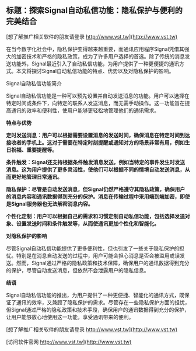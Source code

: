## **标题：探索Signal自动私信功能：隐私保护与便利的完美结合**

[想了解推广相关软件的朋友请登录 http://www.vst.tw](http://www.vst.tw)

在当今数字化社会中，隐私保护变得越来越重要，而通讯应用程序Signal凭借其强大的加密技术和严格的隐私政策，成为了许多用户选择的首选。除了传统的消息发送功能外，Signal最近引入了自动私信功能，为用户提供了一种更便捷的通讯方式。本文将探讨Signal自动私信功能的特点、优势以及对隐私保护的影响。

Signal自动私信功能简介

Signal自动私信功能是一种可以预先设置并自动发送消息的功能。用户可以选择在特定时间或条件下，向特定的联系人发送消息，而无需手动操作。这一功能旨在提高通讯的效率和便利性，使用户能够更轻松地管理他们的通讯需求。

**特点与优势**

**定时发送消息：用户可以根据需要设置消息的发送时间，确保消息在特定时间到达接收者的手机上。这对于需要在特定时刻提醒或通知对方的场景非常有用，例如生日祝福、重要提醒等。**

**条件触发：Signal还支持根据条件触发消息发送，例如当特定的事件发生时发送消息。这为用户提供了更多灵活性，使他们可以根据不同的情境自动发送消息，从而更好地管理日常通讯。**

**隐私保护：尽管是自动发送消息，但Signal仍然严格遵守其隐私政策，确保用户的消息内容和通讯数据得到充分的保护。消息在传输过程中采用端到端加密，即使是Signal服务器也无法解密消息内容。**

**个性化定制：用户可以根据自己的需求和习惯定制自动私信功能，包括选择发送对象、设置发送时间和条件触发等，从而使通讯更加个性化和智能化。**

**对隐私保护的影响**

尽管Signal自动私信功能提供了更多便利性，但也引发了一些关于隐私保护的担忧。特别是在消息自动发送的过程中，用户可能会担心消息是否会被滥用或误发送。然而，Signal通过严格的隐私政策和技术保障，确保用户的通讯数据得到充分的保护，尽管自动发送消息，但依然不会泄露用户的隐私信息。

**结语**

Signal自动私信功能的推出，为用户提供了一种更便捷、智能化的通讯方式，既保证了通讯的效率，又兼顾了隐私保护的需求。尽管存在一些隐私保护方面的担忧，但Signal通过严格的隐私政策和技术手段，确保用户的通讯数据得到充分的保护，让用户能够放心地使用这一功能，享受通讯带来的便利。

[想了解推广相关软件的朋友请登录 http://www.vst.tw](http://www.vst.tw)


[访问软件官网 http://www.vst.tw](http://www.vst.tw)
